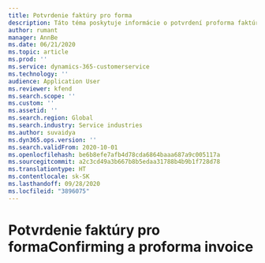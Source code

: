 ```yaml
---
title: Potvrdenie faktúry pro forma
description: Táto téma poskytuje informácie o potvrdení proforma faktúry.
author: rumant
manager: AnnBe
ms.date: 06/21/2020
ms.topic: article
ms.prod: ''
ms.service: dynamics-365-customerservice
ms.technology: ''
audience: Application User
ms.reviewer: kfend
ms.search.scope: ''
ms.custom: ''
ms.assetid: ''
ms.search.region: Global
ms.search.industry: Service industries
ms.author: suvaidya
ms.dyn365.ops.version: ''
ms.search.validFrom: 2020-10-01
ms.openlocfilehash: be6b8efe7afb4d78cda6864baaa687a9c005117a
ms.sourcegitcommit: a2c3cd49a3b667b8b5edaa31788b4b9b1f728d78
ms.translationtype: HT
ms.contentlocale: sk-SK
ms.lasthandoff: 09/28/2020
ms.locfileid: "3896075"
---
```

# <a name="confirming-a-proforma-invoice"></a><span data-ttu-id="d30f2-103">Potvrdenie faktúry pro forma</span><span class="sxs-lookup"><span data-stu-id="d30f2-103">Confirming a proforma invoice</span></span>
